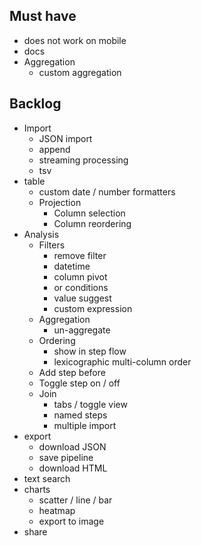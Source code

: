 ## Must have

- does not work on mobile
- docs
- Aggregation
  - custom aggregation

## Backlog

- Import
  - JSON import
  - append
  - streaming processing
  - tsv
- table
  - custom date / number formatters
  - Projection
    - Column selection
    - Column reordering
- Analysis
  - Filters
    - remove filter
    - datetime
    - column pivot
    - or conditions
    - value suggest
    - custom expression
  - Aggregation
    - un-aggregate
  - Ordering
    - show in step flow
    - lexicographic multi-column order
  - Add step before
  - Toggle step on / off
  - Join
    - tabs / toggle view
    - named steps
    - multiple import
- export
  - download JSON
  - save pipeline
  - download HTML
- text search
- charts
  - scatter / line / bar
  - heatmap
  - export to image
- share
